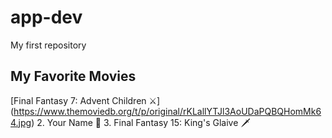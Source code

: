 # app-dev
My first repository

## **My Favorite Movies**
[Final Fantasy 7: Advent Children ⚔️] (https://www.themoviedb.org/t/p/original/rKLallYTJl3AoUDaPQBQHomMk64.jpg) 
2. Your Name 🌠
3. Final Fantasy 15: King's Glaive 🗡️
